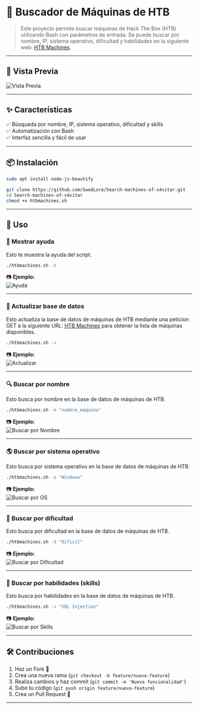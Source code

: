 # 🚀 Buscador de Máquinas de HTB

> Este proyecto permite buscar máquinas de Hack The Box (HTB) utilizando Bash con parámetros de entrada. Se puede buscar por nombre, IP, sistema operativo, dificultad y habilidades en la siguiente web: [HTB Machines](https://htbmachines.github.io).

---

## 📸 Vista Previa  
![Vista Previa](https://link-a-tu-imagen.gif)  

---

## ✨ Características  
✅ Búsqueda por nombre, IP, sistema operativo, dificultad y skills  
✅ Automatización con Bash  
✅ Interfaz sencilla y fácil de usar  

---

## 📦 Instalación  
```bash
sudo apt install node-js-beautify

git clone https://github.com/SwodLore/Search-machines-of-s4vitar.git
cd Search-machines-of-s4vitar
chmod +x htbmachines.sh
```

---

## 🚀 Uso  

### 📌 Mostrar ayuda
Esto te muestra la ayuda del script.
```bash
./htbmachines.sh -h
```
📷 **Ejemplo:**  
![Ayuda](https://link-a-tu-imagen-ayuda.png)  

---

### 🔄 Actualizar base de datos  
Esto actualiza la base de datos de máquinas de HTB mediante una peticion GET a la siguiente URL: [HTB Machines](https://htbmachines.github.io) para obtener la lista de máquinas disponibles.
```bash
./htbmachines.sh -u
```
📷 **Ejemplo:**  
![Actualizar](https://link-a-tu-imagen-actualizar.png)  

---

### 🔍 Buscar por nombre  
Esto busca por nombre en la base de datos de máquinas de HTB.
```bash
./htbmachines.sh -m "nombre_maquina"
```
📷 **Ejemplo:**  
![Buscar por Nombre](https://link-a-tu-imagen-nombre.png)  

---

### 🌎 Buscar por sistema operativo  
Esto busca por sistema operativo en la base de datos de máquinas de HTB.
```bash
./htbmachines.sh -o "Windows"
```
📷 **Ejemplo:**  
![Buscar por OS](https://link-a-tu-imagen-os.png)  

---

### 🔢 Buscar por dificultad 
Esto busca por dificultad en la base de datos de máquinas de HTB.
```bash
./htbmachines.sh -d "Dificil"
```
📷 **Ejemplo:**  
![Buscar por Dificultad](https://link-a-tu-imagen-dificultad.png)  

---

### 🎯 Buscar por habilidades (skills)  
Esto busca por habilidades en la base de datos de máquinas de HTB.
```bash
./htbmachines.sh -s "SQL Injection"
```
📷 **Ejemplo:**  
![Buscar por Skills](https://link-a-tu-imagen-skills.png)  

---

## 🛠 Contribuciones  
1. Haz un Fork 🍴  
2. Crea una nueva rama (`git checkout -b feature/nueva-feature`)  
3. Realiza cambios y haz commit (`git commit -m 'Nueva funcionalidad'`)  
4. Sube tu código (`git push origin feature/nueva-feature`)  
5. Crea un Pull Request 🚀  

---

